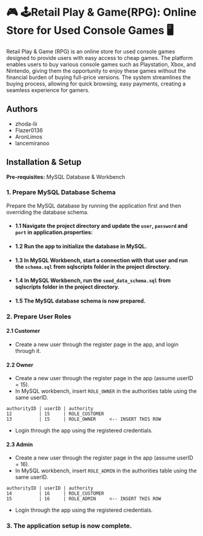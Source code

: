 # 🎮 🕹️Retail Play & Game(RPG): Online Store for Used Console Games 🖥️
 Retail Play & Game (RPG) is an online store for used console games designed to provide users with easy access to cheap games. The platform enables users to buy various console games such as Playstation, Xbox, and Nintendo, giving them the opportunity to enjoy these games without the financial burden of buying full-price versions. The system streamlines the buying process, allowing for quick browsing, easy payments, creating a seamless experience for gamers.

## Authors 
- zhoda-lii
- Flazer0136
- AronLimos
- lancemiranoo

## Installation & Setup

**Pre-requisites:** MySQL Database & Workbench

### 1. Prepare MySQL Database Schema

Prepare the MySQL database by running the application first and then overriding the database schema.

- #### 1.1 Navigate the project directory and update the `user`, `password` and `port` in application.properties:

- #### 1.2 Run the app to initialize the database in MySQL.

- #### 1.3 In MySQL Workbench, start a connection with that user and run the `schema.sql` from sqlscripts folder in the project directory.

- #### 1.4 In MySQL Workbench, run the `seed_data_schema.sql` from sqlscripts folder in the project directory.

- #### 1.5 The MySQL database schema is now prepared. 




### 2. Prepare User Roles

#### 2.1 Customer
- Create a new user through the register page in the app, and login through it.

#### 2.2 Owner
- Create a new user through the register page in the app (assume userID = 15).
- In MySQL workbench, insert `ROLE_OWNER` in the authorities table using the same userID.
```
authorityID | userID | authority
12          | 15     | ROLE_CUSTOMER
13          | 15     | ROLE_OWNER     <-- INSERT THIS ROW
```
- Login through the app using the registered credentials.

#### 2.3 Admin
- Create a new user through the register page in the app (assume userID = 16).
- In MySQL workbench, insert `ROLE_ADMIN` in the authorities table using the same userID.
```
authorityID | userID | authority
14          | 16     | ROLE_CUSTOMER
15          | 16     | ROLE_ADMIN     <-- INSERT THIS ROW
```
- Login through the app using the registered credentials.


### 3. The application setup is now complete. 
